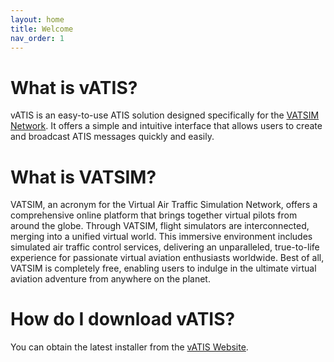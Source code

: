 ```yaml
---
layout: home
title: Welcome
nav_order: 1
---
```


# What is vATIS?
vATIS is an easy-to-use ATIS solution designed specifically for the [VATSIM Network](https://www.vatsim.net/). It offers a simple and intuitive interface that allows users to create and broadcast ATIS messages quickly and easily.

# What is VATSIM?
VATSIM, an acronym for the Virtual Air Traffic Simulation Network, offers a comprehensive online platform that brings together virtual pilots from around the globe. Through VATSIM, flight simulators are interconnected, merging into a unified virtual world. This immersive environment includes simulated air traffic control services, delivering an unparalleled, true-to-life experience for passionate virtual aviation enthusiasts worldwide. Best of all, VATSIM is completely free, enabling users to indulge in the ultimate virtual aviation adventure from anywhere on the planet.

# How do I download vATIS?
You can obtain the latest installer from the [vATIS Website](https://beta.vatis.app).